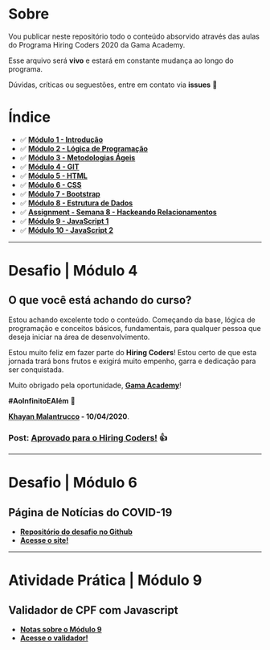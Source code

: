 # Sobre

Vou publicar neste repositório todo o conteúdo absorvido através das aulas do Programa Hiring Coders 2020 da Gama Academy.

Esse arquivo será **vivo** e estará em constante mudança ao longo do programa.

Dúvidas, críticas ou seguestões, entre em contato via **issues** 💬

# Índice

- ✅ **[Módulo 1 - Introdução](https://github.com/khayan/gamaacademy-hiringcoders/tree/master/modulo-01-introducao)**
- ✅ **[Módulo 2 - Lógica de Programação](https://github.com/khayan/gamaacademy-hiringcoders/tree/master/modulo-02-logica-de-programacao)**
- ✅ **[Módulo 3 - Metodologias Ágeis](https://github.com/khayan/gamaacademy-hiringcoders/tree/master/modulo-03-metodologias-ageis)**
- ✅ **[Módulo 4 - GIT](https://github.com/khayan/gamaacademy-hiringcoders/tree/master/modulo-04-git)**
- ✅ **[Módulo 5 - HTML](https://github.com/khayan/gamaacademy-hiringcoders/tree/master/modulo-05-html)**
- ✅ **[Módulo 6 - CSS](https://github.com/khayan/gamaacademy-hiringcoders/tree/master/modulo-06-css)**
- ✅ **[Módulo 7 - Bootstrap](https://github.com/khayan/gamaacademy-hiringcoders/tree/master/modulo-07-bootstrap)**
- ✅ **[Módulo 8 - Estrutura de Dados](https://github.com/khayan/gamaacademy-hiringcoders/tree/master/modulo-08-estrutura-de-dados)**
- ✅ **[Assignment - Semana 8 - Hackeando Relacionamentos](https://github.com/khayan/gamaacademy-hiringcoders/tree/master/assignments-hackeando-relacionamentos)**
- ✅ **[Módulo 9 - JavaScript 1](https://github.com/khayan/gamaacademy-hiringcoders/tree/master/modulo-09-javascript-1)**
- ✅ **[Módulo 10 - JavaScript 2](https://github.com/khayan/gamaacademy-hiringcoders/tree/master/modulo-10-javascript-2)**

___

# Desafio | Módulo 4

## O que você está achando do curso?

Estou achando excelente todo o conteúdo. Começando da base, lógica de programação e conceitos básicos, fundamentais, para qualquer pessoa que deseja iniciar na área de desenvolvimento.

Estou muito feliz em fazer parte do **Hiring Coders**! Estou certo de que esta jornada trará bons frutos e exigirá muito empenho, garra e dedicação para ser conquistada.

Muito obrigado pela oportunidade, **[Gama Academy](https://gama.academy/)**!

**#AoInfinitoEAlém** 🚀

**[Khayan Malantrucco](https://khayan.githup.io) - 10/04/2020**.

### **Post:** [Aprovado para o Hiring Coders!](https://www.linkedin.com/feed/update/urn:li:activity:6654065564882882560/) 👍

___

# Desafio | Módulo 6

## Página de Notícias do COVID-19

- **[Repositório do desafio no Github](https://github.com/khayan/gamaacademy-covid19)**
- **[Acesse o site!](https://quarentenanews.netlify.app/)**

___

# Atividade Prática | Módulo 9

## Validador de CPF com Javascript

- **[Notas sobre o Módulo 9](modulo-09-javascript-1)**
- **[Acesse o validador!](https://validador-de-cpf.netlify.app/)**